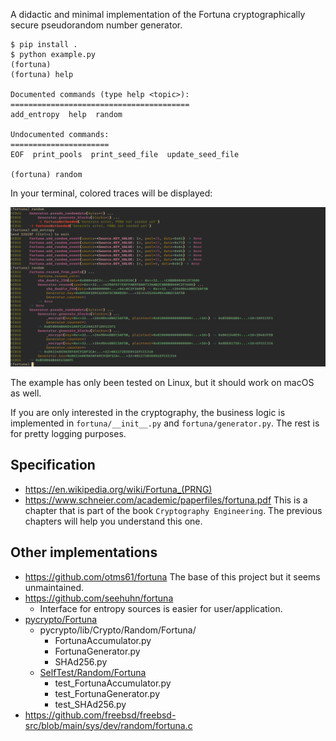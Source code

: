 A didactic and minimal implementation of the Fortuna cryptographically secure pseudorandom number generator.

```
$ pip install .
$ python example.py
(fortuna)
(fortuna) help

Documented commands (type help <topic>):
========================================
add_entropy  help  random

Undocumented commands:
======================
EOF  print_pools  print_seed_file  update_seed_file

(fortuna) random
```

In your terminal, colored traces will be displayed:

![screenshot](./docs/screenshot.png)

The example has only been tested on Linux, but it should work on macOS as well.

If you are only interested in the cryptography, the business logic is implemented in `fortuna/__init__.py` and `fortuna/generator.py`. The rest is for pretty logging purposes.

## Specification

- https://en.wikipedia.org/wiki/Fortuna_(PRNG)
- https://www.schneier.com/academic/paperfiles/fortuna.pdf This is a chapter
  that is part of the book `Cryptography Engineering`. The previous chapters
  will help you understand this one.

## Other implementations

- https://github.com/otms61/fortuna
  The base of this project but it seems unmaintained.
- https://github.com/seehuhn/fortuna
  - Interface for entropy sources is easier for user/application.
- [pycrypto/Fortuna](https://github.com/pycrypto/pycrypto/tree/65b43bd4ffe2a48bdedae986b1a291f5a2cc7df7/lib/Crypto/Random/Fortuna)
  - pycrypto/lib/Crypto/Random/Fortuna/
    - FortunaAccumulator.py
    - FortunaGenerator.py
    - SHAd256.py
  - [SelfTest/Random/Fortuna](https://github.com/pycrypto/pycrypto/tree/65b43bd4ffe2a48bdedae986b1a291f5a2cc7df7/lib/Crypto/SelfTest/Random/Fortuna)
    - test_FortunaAccumulator.py
    - test_FortunaGenerator.py
    - test_SHAd256.py
- https://github.com/freebsd/freebsd-src/blob/main/sys/dev/random/fortuna.c
